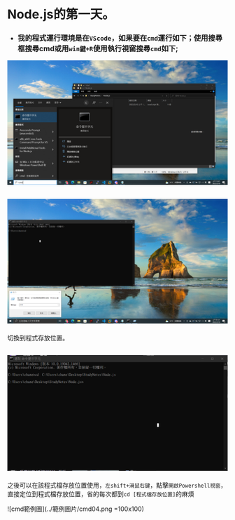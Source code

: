 # Node.js的第一天。

* ### 我的程式運行環境是在`VScode`，如果要在`cmd`運行如下；使用搜尋框搜尋cmd或用`win鍵+R`使用執行視窗搜尋`cmd`如下;

![cmd範例圖](../範例圖片/cmd01.png)

![cmd範例圖](../範例圖片/cmd02.png)
---
切換到程式存放位置。

![cmd範例圖](../範例圖片/cmd03.png)
---
之後可以在該程式檔存放位置使用，`左shift+滑鼠右鍵`，點擊`開啟Powershell視窗`，直接定位到程式檔存放位置，省的每次都到`cd [程式檔存放位置]`的麻煩

![cmd範例圖](../範例圖片/cmd04.png =100x100)